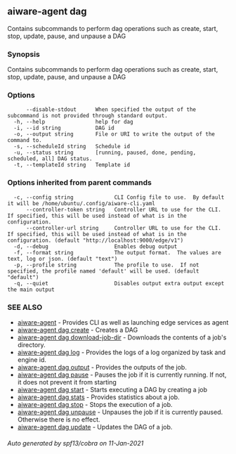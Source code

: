 ## aiware-agent dag

Contains subcommands to perform dag operations such as create, start, stop, update, pause, and unpause a DAG

### Synopsis

Contains subcommands to perform dag operations such as create, start, stop, update, pause, and unpause a DAG

### Options

```
      --disable-stdout      When specified the output of the subcommand is not provided through standard output.
  -h, --help                help for dag
  -i, --id string           DAG id
  -o, --output string       File or URI to write the output of the command to.
  -s, --scheduleId string   Schedule id
  -u, --status string       [running, paused, done, pending, scheduled, all] DAG status.
  -t, --templateId string   Template id
```

### Options inherited from parent commands

```
  -c, --config string             CLI Config file to use.  By default it will be /home/ubuntu/.config/aiware-cli.yaml
      --controller-token string   Controller URL to use for the CLI.  If specified, this will be used instead of what is in the configuration.
      --controller-url string     Controller URL to use for the CLI.  If specified, this will be used instead of what is in the configuration. (default "http://localhost:9000/edge/v1")
  -d, --debug                     Enables debug output
  -f, --format string             The output format.  The values are text, log or json. (default "text")
  -p, --profile string            The profile to use.  If not specified, the profile named 'default' will be used. (default "default")
  -q, --quiet                     Disables output extra output except the main output
```

### SEE ALSO

* [aiware-agent](/cli/aiware-agent.md)	 - Provides CLI as well as launching edge services as agent
* [aiware-agent dag create](/cli/aiware-agent_dag_create.md)	 - Creates a DAG
* [aiware-agent dag download-job-dir](/cli/aiware-agent_dag_download-job-dir.md)	 - Downloads the contents of a job's directory.
* [aiware-agent dag log](/cli/aiware-agent_dag_log.md)	 - Provides the logs of a log organized by task and engine id.
* [aiware-agent dag output](/cli/aiware-agent_dag_output.md)	 - Provides the outputs of the job.
* [aiware-agent dag pause](/cli/aiware-agent_dag_pause.md)	 - Pauses the job if it is currently running. If not, it does not prevent it from starting
* [aiware-agent dag start](/cli/aiware-agent_dag_start.md)	 - Starts executing a DAG by creating a job
* [aiware-agent dag stats](/cli/aiware-agent_dag_stats.md)	 - Provides statistics about a job.
* [aiware-agent dag stop](/cli/aiware-agent_dag_stop.md)	 - Stops the execution of a job.
* [aiware-agent dag unpause](/cli/aiware-agent_dag_unpause.md)	 - Unpauses the job if it is currently paused. Otherwise there is no effect.
* [aiware-agent dag update](/cli/aiware-agent_dag_update.md)	 - Updates the DAG of a job.

###### Auto generated by spf13/cobra on 11-Jan-2021
